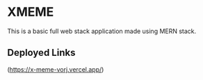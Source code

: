 #  XMEME

This is a basic full web stack application made using MERN stack.

## Deployed Links

(https://x-meme-vorj.vercel.app/)

